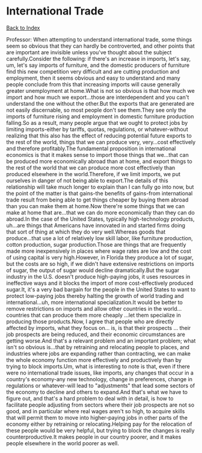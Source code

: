 # International Trade
[Back to Index](https://github.com/windows10010/tpoExtractor/blob/master/README.md)

Professor: When attempting to understand international trade, some things seem so obvious that they can hardly be controverted, and other points that are important are invisible unless you've thought about the subject carefully.Consider the following: if there's an increase in imports, let's say, um, let's say imports of furniture, and the domestic producers of furniture find this new competition very difficult and are cutting production and employment, then it seems obvious and easy to understand and many people conclude from this that increasing imports will cause generally greater unemployment at home.What is not so obvious is that how much we import and how much we export...those are interdependent and you can't understand the one without the other.But the exports that are generated are not easily discernable, so most people don't see them.They see only the imports of furniture rising and employment in domestic furniture production falling.So as a result, many people argue that we ought to protect jobs by limiting imports-either by tariffs, quotas, regulations, or whatever-without realizing that this also has the effect of reducing potential future exports to the rest of the world, things that we can produce very, very…cost effectively and therefore profitably.The fundamental proposition in international economics is that it makes sense to import those things that we…that can be produced more economically abroad than at home, and export things to the rest of the world that we can produce more cost effectively than produced elsewhere in the world.Therefore, if we limit imports, we put ourselves in danger of not being able to export.The details of this relationship will take much longer to explain than I can fully go into now, but the point of the matter is that gains-the benefits of gains-from international trade result from being able to get things cheaper by buying them abroad than you can make them at home.Now there're some things that we can make at home that are...that we can do more economically than they can do abroad.In the case of the United States, typically high-technology products, uh…are things that Americans have innovated in and started firms doing that sort of thing at which they do very well.Whereas goods that produce...that use a lot of relatively low skill labor, like furniture production, cotton production, sugar production.Those are things that are frequently made more inexpensively in places where wage rates are low and the cost of using capital is very high.However, in Florida they produce a lot of sugar, but the costs are so high, if we didn't have extensive restrictions on imports of sugar, the output of sugar would decline dramatically.But the sugar industry in the U.S. doesn't produce high-paying jobs, it uses resources in ineffective ways and it blocks the import of more cost-effectively produced sugar.It, it's a very bad bargain for the people in the United States to want to protect low-paying jobs thereby halting the growth of world trading and international…uh, more international specialization.It would be better to remove restrictions on imports and allow other countries in the world…countries that can produce them more cheaply …let them specialize in producing those products.Now, I agree that people who are directly affected by imports, what they focus on… is, is that their prospects ... their job prospects are being reduced, and their economic circumstances are getting worse.And that's a relevant problem and an important problem; what isn't so obvious is…that by retraining and relocating people to places, and industries where jobs are expanding rather than contracting, we can make the whole economy function more effectively and productively than by trying to block imports.Um, what is interesting to note is that, even if there were no international trade issues, like imports, any changes that occur in a country's economy-any new technology, change in preferences, change in regulations or whatever-will lead to "adjustments" that lead some sectors of the economy to decline and others to expand.And that's what we have to figure out, and that's a hard problem to deal with in detail, is how to facilitate people adjusting from sectors where their job prospects are not so good, and in particular where real wages aren't so high, to acquire skills that will permit them to move into higher-paying jobs in other parts of the economy either by retraining or relocating.Helping pay for the relocation of these people would be very helpful, but trying to block the changes is really counterproductive.It makes people in our country poorer, and it makes people elsewhere in the world poorer as well.